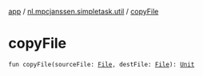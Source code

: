 [app](../index.md) / [nl.mpcjanssen.simpletask.util](index.md) / [copyFile](.)

# copyFile

`fun copyFile(sourceFile: `[`File`](http://docs.oracle.com/javase/6/docs/api/java/io/File.html)`, destFile: `[`File`](http://docs.oracle.com/javase/6/docs/api/java/io/File.html)`): `[`Unit`](https://kotlinlang.org/api/latest/jvm/stdlib/kotlin/-unit/index.html)